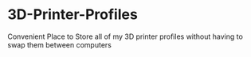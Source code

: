 # 3D-Printer-Profiles

Convenient Place to Store all of my 3D printer profiles without having to swap them between computers
